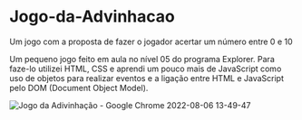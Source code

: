 # Jogo-da-Advinhacao
Um jogo com a proposta de fazer o jogador acertar um número entre 0 e 10

Um pequeno jogo feito em aula no nível 05 do programa Explorer. Para faze-lo utilizei HTML, CSS e aprendi um pouco mais de JavaScript como uso de objetos para realizar eventos e a ligação entre HTML e JavaScript pelo DOM (Document Object Model).

![Jogo da Adivinhação - Google Chrome 2022-08-06 13-49-47](https://user-images.githubusercontent.com/107070684/183258705-c590293d-bf10-4e7c-af72-a38d0b18ede4.gif)
